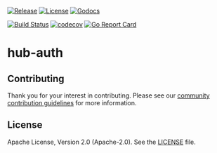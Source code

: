 [![Release](https://img.shields.io/github/release/trustbloc/hub-auth.svg?style=flat-square)](https://github.com/trustbloc/hub-auth/releases/latest)
[![License](https://img.shields.io/badge/License-Apache%202.0-blue.svg)](https://raw.githubusercontent.com/trustbloc/hub-auth/master/LICENSE)
[![Godocs](https://img.shields.io/badge/godoc-reference-blue.svg)](https://godoc.org/github.com/trustbloc/hub-auth)

[![Build Status](https://dev.azure.com/trustbloc/edge/_apis/build/status/trustbloc.hub-auth?branchName=master)](https://dev.azure.com/trustbloc/edge/_build/latest?definitionId=42&branchName=master)
[![codecov](https://codecov.io/gh/trustbloc/hub-auth/branch/master/graph/badge.svg)](https://codecov.io/gh/trustbloc/hub-auth)
[![Go Report Card](https://goreportcard.com/badge/github.com/trustbloc/hub-auth)](https://goreportcard.com/report/github.com/trustbloc/hub-auth)

# hub-auth

## Contributing
Thank you for your interest in contributing. Please see our [community contribution guidelines](https://github.com/trustbloc/community/blob/master/CONTRIBUTING.md) for more information.

## License
Apache License, Version 2.0 (Apache-2.0). See the [LICENSE](LICENSE) file.
